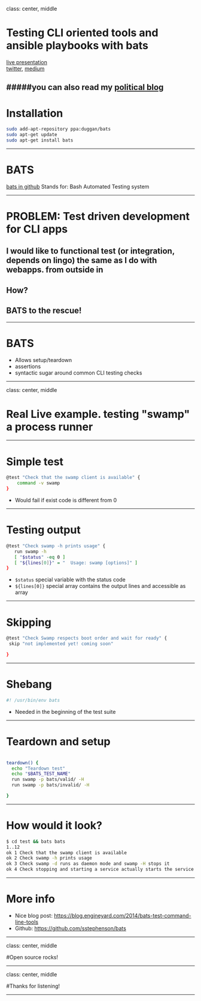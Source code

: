 class: center, middle

# Testing CLI oriented tools and ansible playbooks with bats


[live presentation](http://alonisser.github.io/Introduction-bats) <br/>
[twitter](alonisser@twitter.com), [medium](https://medium.com/@alonisser/)

#####you can also read my [political blog](degeladom@wordpress.com)
---

# Installation

```bash
sudo add-apt-repository ppa:duggan/bats
sudo apt-get update
sudo apt-get install bats

```
---

# BATS

[bats in github](https://github.com/sstephenson/bats)
Stands for: Bash Automated Testing system

---

# PROBLEM: Test driven development for CLI apps
 
## I would like to functional test (or integration, depends on lingo) the same as I do with webapps. from outside in
## How?

## BATS to the rescue!

---

# BATS

* Allows setup/teardown
* assertions
* syntactic sugar around common CLI testing checks

---
class: center, middle

# Real Live example. testing "swamp" a process runner

---

# Simple test

```bash
@test "Check that the swamp client is available" {
    command -v swamp
}
```
* Would fail if exist code is different from 0

---

# Testing output

```bash
@test "Check swamp -h prints usage" {
   run swamp -h 
   [ "$status" -eq 0 ]
   [ "${lines[0]}" = "  Usage: swamp [options]" ]
}
```
* ```$status``` special variable with the status code
* ```${lines[0]}``` special array contains the output lines and accessible as array

---

# Skipping


```bash
@test "Check Swamp respects boot order and wait for ready" {
 skip "not implemented yet! coming soon"

}
```
---

# Shebang
```bash
#! /usr/bin/env bats
```

* Needed in the beginning of the test suite

---


# Teardown and setup
```bash

teardown() {
  echo "Teardown test"
  echo "$BATS_TEST_NAME"
  run swamp -p bats/valid/ -H
  run swamp -p bats/invalid/ -H

}
```

---

# How would it look?

```bash
$ cd test && bats bats
1..12
ok 1 Check that the swamp client is available
ok 2 Check swamp -h prints usage
ok 3 Check swamp -d runs as daemon mode and swamp -H stops it
ok 4 Check stopping and starting a service actually starts the service
```
---

# More info

* Nice blog post: https://blog.engineyard.com/2014/bats-test-command-line-tools
* Github: https://github.com/sstephenson/bats


---

class: center, middle

#Open source rocks!

---

class: center, middle

#Thanks for listening!

---
